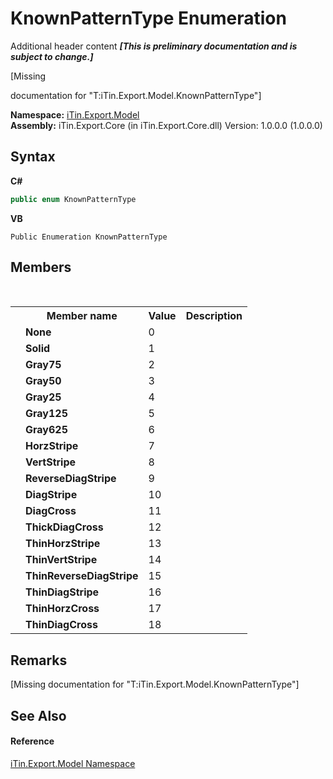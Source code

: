# KnownPatternType Enumeration
Additional header content _**\[This is preliminary documentation and is subject to change.\]**_

\[Missing <summary> documentation for "T:iTin.Export.Model.KnownPatternType"\]

**Namespace:**&nbsp;<a href="ef57ffcc-e95e-b212-5a46-9aa6f5a3511f">iTin.Export.Model</a><br />**Assembly:**&nbsp;iTin.Export.Core (in iTin.Export.Core.dll) Version: 1.0.0.0 (1.0.0.0)

## Syntax

**C#**<br />
``` C#
public enum KnownPatternType
```

**VB**<br />
``` VB
Public Enumeration KnownPatternType
```


## Members
&nbsp;<table><tr><th></th><th>Member name</th><th>Value</th><th>Description</th></tr><tr><td /><td target="F:iTin.Export.Model.KnownPatternType.None">**None**</td><td>0</td><td /></tr><tr><td /><td target="F:iTin.Export.Model.KnownPatternType.Solid">**Solid**</td><td>1</td><td /></tr><tr><td /><td target="F:iTin.Export.Model.KnownPatternType.Gray75">**Gray75**</td><td>2</td><td /></tr><tr><td /><td target="F:iTin.Export.Model.KnownPatternType.Gray50">**Gray50**</td><td>3</td><td /></tr><tr><td /><td target="F:iTin.Export.Model.KnownPatternType.Gray25">**Gray25**</td><td>4</td><td /></tr><tr><td /><td target="F:iTin.Export.Model.KnownPatternType.Gray125">**Gray125**</td><td>5</td><td /></tr><tr><td /><td target="F:iTin.Export.Model.KnownPatternType.Gray625">**Gray625**</td><td>6</td><td /></tr><tr><td /><td target="F:iTin.Export.Model.KnownPatternType.HorzStripe">**HorzStripe**</td><td>7</td><td /></tr><tr><td /><td target="F:iTin.Export.Model.KnownPatternType.VertStripe">**VertStripe**</td><td>8</td><td /></tr><tr><td /><td target="F:iTin.Export.Model.KnownPatternType.ReverseDiagStripe">**ReverseDiagStripe**</td><td>9</td><td /></tr><tr><td /><td target="F:iTin.Export.Model.KnownPatternType.DiagStripe">**DiagStripe**</td><td>10</td><td /></tr><tr><td /><td target="F:iTin.Export.Model.KnownPatternType.DiagCross">**DiagCross**</td><td>11</td><td /></tr><tr><td /><td target="F:iTin.Export.Model.KnownPatternType.ThickDiagCross">**ThickDiagCross**</td><td>12</td><td /></tr><tr><td /><td target="F:iTin.Export.Model.KnownPatternType.ThinHorzStripe">**ThinHorzStripe**</td><td>13</td><td /></tr><tr><td /><td target="F:iTin.Export.Model.KnownPatternType.ThinVertStripe">**ThinVertStripe**</td><td>14</td><td /></tr><tr><td /><td target="F:iTin.Export.Model.KnownPatternType.ThinReverseDiagStripe">**ThinReverseDiagStripe**</td><td>15</td><td /></tr><tr><td /><td target="F:iTin.Export.Model.KnownPatternType.ThinDiagStripe">**ThinDiagStripe**</td><td>16</td><td /></tr><tr><td /><td target="F:iTin.Export.Model.KnownPatternType.ThinHorzCross">**ThinHorzCross**</td><td>17</td><td /></tr><tr><td /><td target="F:iTin.Export.Model.KnownPatternType.ThinDiagCross">**ThinDiagCross**</td><td>18</td><td /></tr></table>

## Remarks
\[Missing <remarks> documentation for "T:iTin.Export.Model.KnownPatternType"\]

## See Also


#### Reference
<a href="ef57ffcc-e95e-b212-5a46-9aa6f5a3511f">iTin.Export.Model Namespace</a><br />